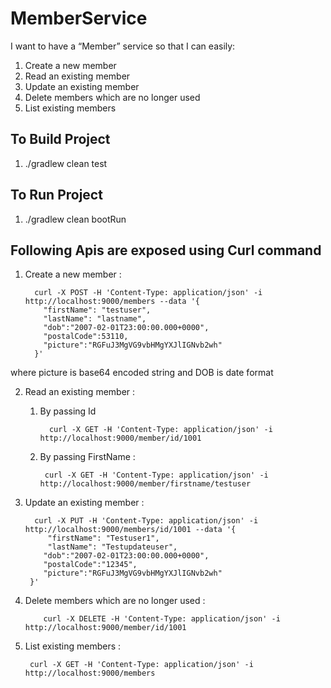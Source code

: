 # MemberService
I want to have a “Member” service so that I can easily:
1. Create a new member
2. Read an existing member
3. Update an existing member
4. Delete members which are no longer used
5. List existing members

## To Build Project

1. ./gradlew clean test

## To Run Project

1. ./gradlew clean bootRun

## Following Apis are exposed using Curl command


1. Create a new member :

         curl -X POST -H 'Content-Type: application/json' -i http://localhost:9000/members --data '{ 
           "firstName": "testuser",
           "lastName": "lastname",
           "dob":"2007-02-01T23:00:00.000+0000",
           "postalCode":53110,
           "picture":"RGFuJ3MgVG9vbHMgYXJlIGNvb2wh"
         }'

where picture is base64 encoded string and DOB is date format


2. Read an existing member :

     1. By passing Id

              curl -X GET -H 'Content-Type: application/json' -i http://localhost:9000/member/id/1001
 
     2. By passing FirstName :

             curl -X GET -H 'Content-Type: application/json' -i http://localhost:9000/member/firstname/testuser


3. Update an existing member :

         curl -X PUT -H 'Content-Type: application/json' -i http://localhost:9000/members/id/1001 --data '{ 
            "firstName": "Testuser1",
            "lastName": "Testupdateuser",
           "dob":"2007-02-01T23:00:00.000+0000",
           "postalCode":"12345",
           "picture":"RGFuJ3MgVG9vbHMgYXJlIGNvb2wh"
        }'

4. Delete members which are no longer used :

           curl -X DELETE -H 'Content-Type: application/json' -i http://localhost:9000/member/id/1001

5. List existing members :

        curl -X GET -H 'Content-Type: application/json' -i http://localhost:9000/members
